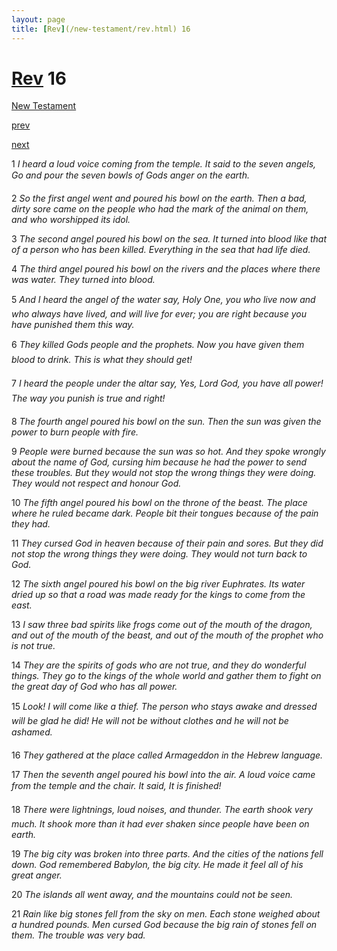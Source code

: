 ```yaml
---
layout: page
title: [Rev](/new-testament/rev.html) 16
---
```


# [Rev](/new-testament/rev.html) 16

[New Testament](/new-testament.html)


[prev](/new-testament/rev/rev-15.html)


[next](/new-testament/rev/rev-17.html)

1 _I heard a loud voice coming from the temple. It said to the seven angels, Go and pour the seven bowls of Gods anger on the earth._

2 _So the first angel went and poured his bowl on the earth. Then a bad, dirty sore came on the people who had the mark of the animal on them, and who worshipped its idol._

3 _The second angel poured his bowl on the sea. It turned into blood like that of a person who has been killed. Everything in the sea that had life died._

4 _The third angel poured his bowl on the rivers and the places where there was water.  They turned into blood._

5 _And I heard the angel of the water say, Holy One, you who live now and who always have lived, and will live for ever; you are right because you have punished them this way._

6 _They killed Gods people and the prophets. Now you have given them blood to drink. This is what they should get!_

7 _I heard the people under the altar say, Yes, Lord God, you have all power! The way you punish is true and right!_

8 _The fourth angel poured his bowl on the sun. Then the sun was given the power to burn people with fire._

9 _People were burned because the sun was so hot. And they spoke wrongly about the name of God, cursing him because he had the power to send these troubles. But they would not stop the wrong things they were doing. They would not respect and honour God._

10 _The fifth angel poured his bowl on the throne of the beast. The place where he ruled became dark. People bit their tongues because of the pain they had._

11 _They cursed God in heaven because of their pain and sores. But they did not stop the wrong things they were doing. They would not turn back to God._

12 _The sixth angel poured his bowl on the big river Euphrates. Its water dried up so that a road was made ready for the kings to come from the east._

13 _I saw three bad spirits like frogs come out of the mouth of the dragon, and out of the mouth of the beast, and out of the mouth of the prophet who is not true._

14 _They are the spirits of gods who are not true, and they do wonderful things. They go to the kings of the whole world and gather them to fight on the great day of God who has all power._

15 _Look! I will come like a thief. The person who stays awake and dressed will be glad he did! He will not be without clothes and he will not be ashamed._

16 _They gathered at the place called Armageddon in the Hebrew language._

17 _Then the seventh angel poured his bowl into the air. A loud voice came from the temple and the chair. It said, It is finished!_

18 _There were lightnings, loud noises, and thunder. The earth shook very much. It shook more than it had ever shaken since people have been on earth._

19 _The big city was broken into three parts. And the cities of the nations fell down. God remembered Babylon, the big city. He made it feel all of his great anger._

20 _The islands all went away, and the mountains could not be seen._

21 _Rain like big stones fell from the sky on men. Each stone weighed about a hundred pounds. Men cursed God because the big rain of stones fell on them. The trouble was very bad._

